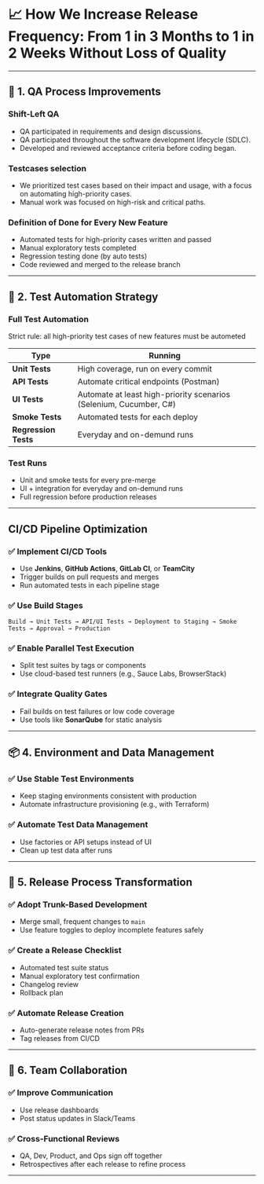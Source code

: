 
# 📈 How We Increase Release Frequency: From 1 in 3 Months to 1 in 2 Weeks Without Loss of Quality

---

## 🧪 1. QA Process Improvements

### Shift-Left QA

- QA participated in requirements and design discussions.
- QA participated throughout the software development lifecycle (SDLC).
- Developed and reviewed acceptance criteria before coding began.

### Testcases selection

- We prioritized test cases based on their impact and usage, with a focus on automating high-priority cases. 
- Manual work was focused on high-risk and critical paths.

### Definition of Done for Every New Feature

- Automated tests for high-priority cases written and passed
- Manual exploratory tests completed
- Regression testing done (by auto tests)
- Code reviewed and merged to the release branch

---

## 🤖 2. Test Automation Strategy

### Full Test Automation

Strict rule: all high-priority test cases of new features must be autometed

| Type | Running |
|------|----------------|
| **Unit Tests** | High coverage, run on every commit |
| **API Tests** | Automate critical endpoints (Postman) |
| **UI Tests** | Automate at least high-priority scenarios (Selenium, Cucumber, C#) |
| **Smoke Tests** | Automated tests for each deploy |
| **Regression Tests** | Everyday and on-demund runs |

### Test Runs

- Unit and smoke tests for every pre-merge
- UI + integration for everyday and on-demund runs
- Full regression before production releases

---

## CI/CD Pipeline Optimization

### ✅ Implement CI/CD Tools

- Use **Jenkins**, **GitHub Actions**, **GitLab CI**, or **TeamCity**
- Trigger builds on pull requests and merges
- Run automated tests in each pipeline stage

### ✅ Use Build Stages

```
Build → Unit Tests → API/UI Tests → Deployment to Staging → Smoke Tests → Approval → Production
```

### ✅ Enable Parallel Test Execution

- Split test suites by tags or components
- Use cloud-based test runners (e.g., Sauce Labs, BrowserStack)

### ✅ Integrate Quality Gates

- Fail builds on test failures or low code coverage
- Use tools like **SonarQube** for static analysis

---

## 📦 4. Environment and Data Management

### ✅ Use Stable Test Environments

- Keep staging environments consistent with production
- Automate infrastructure provisioning (e.g., with Terraform)

### ✅ Automate Test Data Management

- Use factories or API setups instead of UI
- Clean up test data after runs

---

## 🔁 5. Release Process Transformation

### ✅ Adopt Trunk-Based Development

- Merge small, frequent changes to `main`
- Use feature toggles to deploy incomplete features safely

### ✅ Create a Release Checklist

- Automated test suite status
- Manual exploratory test confirmation
- Changelog review
- Rollback plan

### ✅ Automate Release Creation

- Auto-generate release notes from PRs
- Tag releases from CI/CD

---

## 👥 6. Team Collaboration

### ✅ Improve Communication

- Use release dashboards
- Post status updates in Slack/Teams

### ✅ Cross-Functional Reviews

- QA, Dev, Product, and Ops sign off together
- Retrospectives after each release to refine process

---

